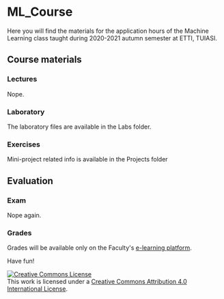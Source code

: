 # ML_Course

Here you will find the materials for the application hours of the Machine Learning class taught during 2020-2021
autumn semester at ETTI, TUIASI.

## Course materials 

### Lectures 

Nope.

### Laboratory

The laboratory files are available in the Labs folder.

### Exercises

Mini-project related info is available in the Projects folder


## Evaluation

### Exam

Nope again.

### Grades

Grades will be available only on the Faculty's [e-learning platform](edu.etti.tuiasi.ro).

Have fun!

<a rel="license" href="http://creativecommons.org/licenses/by/4.0/"><img alt="Creative Commons License" style="border-width:0" src="https://i.creativecommons.org/l/by/4.0/88x31.png" /></a><br />This work is licensed under a <a rel="license" href="http://creativecommons.org/licenses/by/4.0/">Creative Commons Attribution 4.0 International License</a>.
